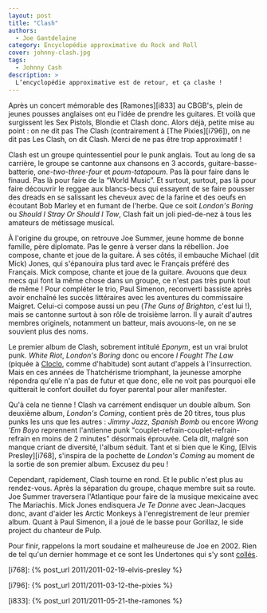 ```yaml
---
layout: post
title: "Clash"
authors:
  - Joe Gantdelaine
category: Encyclopédie approximative du Rock and Roll
cover: johnny-clash.jpg
tags:
  - Johnny Cash
description: >
  L’encyclopédie approximative est de retour, et ça clashe !
---
```


Après un concert mémorable des [Ramones][i833] au CBGB's, plein de jeunes
pousses anglaises ont eu l'idée de prendre les guitares. Et voilà que surgissent
les Sex Pistols, Blondie et Clash donc. Alors déjà, petite mise au point : on ne
dit pas The Clash (contrairement à [The Pixies][i796]), on ne dit pas Les Clash,
on dit Clash. Merci de ne pas être trop approximatif !

Clash est un groupe quintessentiel pour le punk anglais. Tout au long de sa
carrière, le groupe se cantonne aux chansons en 3 accords,
guitare-basse-batterie, _one-two-three-four_ et _poum-tatapoum_. Pas là pour
faire dans le finaud. Pas là pour faire de la “World Music”. Et surtout,
surtout, pas là pour faire découvrir le reggae aux blancs-becs qui essayent de
se faire pousser des dreads en se salissant les cheveux avec de la farine et des
oeufs en écoutant Bob Marley et en fumant de l'herbe. Que ce soit _London's
Boring_ ou _Should I Stray Or Should I Tow_, Clash fait un joli pied-de-nez à
tous les amateurs de métissage musical.

À l'origine du groupe, on retrouve Joe Summer, jeune homme de bonne famille,
père diplomate. Pas le genre à verser dans la rébellion. Joe compose, chante et
joue de la guitare. À ses côtés, il embauche Michael (dit Mick) Jones, qui
s'épanouira plus tard avec le Français préféré des Français. Mick compose,
chante et joue de la guitare. Avouons que deux mecs qui font la même chose dans
un groupe, ce n'est pas très punk tout de même ! Pour compléter le trio, Paul
Simenon, reconverti bassiste après avoir enchaîné les succès littéraires avec
les aventures du commissaire Maigret. Celui-ci compose aussi un peu (_The Guns
of Brighton_, c'est lui !), mais se cantonne surtout à son rôle de troisième
larron. Il y aurait d'autres membres originels, notamment un batteur, mais
avouons-le, on ne se souvient plus des noms.

Le premier album de Clash, sobrement intitulé _Eponym_, est un vrai brulot punk.
_White Riot_, _London's Boring_ donc ou encore _I Fought The Law_ (piquée à
[Cloclo][1], comme d'habitude) sont autant d'appels à l'insurrection. Mais en
ces années de Thatchérisme triomphant, la jeunesse amorphe répondra qu'elle n'a
pas de futur et que donc, elle ne voit pas pourquoi elle quitterait le confort
douillet du foyer parental pour aller manifester.

Qu'à cela ne tienne ! Clash va carrément endisquer un double album. Son deuxième
album, _London's Coming_, contient près de 20 titres, tous plus punks les uns
que les autres : _Jimmy Jazz_, _Spanish Bomb_ ou encore _Wrong 'Em Boyo_
reprennent l'antienne punk "couplet-refrain-couplet-refrain-refrain en moins de
2 minutes" désormais éprouvée. Cela dit, malgré son manque criant de diversité,
l'album séduit. Tant et si bien que le King, [Elvis Presley][i768], s'inspira de
la pochette de _London's Coming_ au moment de la sortie de son premier album.
Excusez du peu !

Cependant, rapidement, Clash tourne en rond. Et le public n'est plus au
rendez-vous. Après la séparation du groupe, chaque membre suit sa route. Joe
Summer traversera l'Atlantique pour faire de la musique mexicaine avec The
Mariachis. Mick Jones endisquera _Je Te Donne_ avec Jean-Jacques donc, avant
d'aider les Arctic Monkeys à l'enregistrement de leur premier album. Quant à
Paul Simenon, il a joué de le basse pour Gorillaz, le side project du chanteur
de Pulp.

Pour finir, rappelons la mort soudaine et malheureuse de Joe en 2002. Rien de
tel qu'un dernier hommage et ce sont les Undertones qui s'y sont [collés][2].

[i768]: {% post_url 2011/2011-02-19-elvis-presley %}

[i796]: {% post_url 2011/2011-03-12-the-pixies %}

[i833]: {% post_url 2011/2011-05-21-the-ramones %}

[1]:
  https://youtu.be/WZsAU2lf6ks
  "Claude François - J'ai joué et puis j'ai perdu"
[2]: https://youtu.be/edQPMLV2ITs "The Undertones - Here Comes The Summer"
